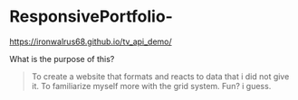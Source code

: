 # ResponsivePortfolio-

https://ironwalrus68.github.io/tv_api_demo/

What is the purpose of this?
> To create a website that formats and reacts to data that i did not give it.
> To familiarize myself more with the grid system.
> Fun? i guess.
